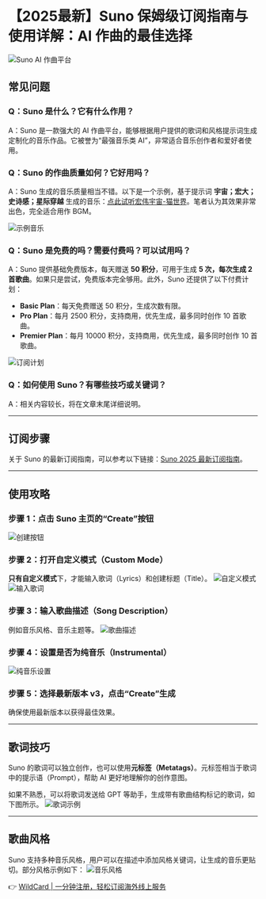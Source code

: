 # 【2025最新】Suno 保姆级订阅指南与使用详解：AI 作曲的最佳选择

![Suno AI 作曲平台](https://bbtdd.com/img/67437884891.webp)

## 常见问题

### Q：Suno 是什么？它有什么作用？
A：Suno 是一款强大的 AI 作曲平台，能够根据用户提供的歌词和风格提示词生成定制化的音乐作品。它被誉为“最强音乐类 AI”，非常适合音乐创作者和爱好者使用。

### Q：Suno 的作曲质量如何？它好用吗？
A：Suno 生成的音乐质量相当不错。以下是一个示例，基于提示词 **宇宙；宏大；史诗感；星际穿越** 生成的音乐：[点此试听宏伟宇宙-猫世界](https://suno.com/song/9c5c8179-7c39-45b8-abbe-b61cf045c4ce)。笔者认为其效果非常出色，完全适合用作 BGM。

![示例音乐](https://bbtdd.com/img/89813762.webp)

### Q：Suno 是免费的吗？需要付费吗？可以试用吗？
A：Suno 提供基础免费版本，每天赠送 **50 积分**，可用于生成 **5 次，每次生成 2 首歌曲**。如果只是尝试，免费版本完全够用。此外，Suno 还提供了以下付费计划：

- **Basic Plan**：每天免费赠送 50 积分，生成次数有限。
- **Pro Plan**：每月 2500 积分，支持商用，优先生成，最多同时创作 10 首歌曲。
- **Premier Plan**：每月 10000 积分，支持商用，优先生成，最多同时创作 10 首歌曲。

![订阅计划](https://bbtdd.com/img/863755380351.webp)

### Q：如何使用 Suno？有哪些技巧或关键词？
A：相关内容较长，将在文章末尾详细说明。

---

## 订阅步骤

关于 Suno 的最新订阅指南，可以参考以下链接：[Suno 2025 最新订阅指南](https://bbtdd.com/WildCard)。

---

## 使用攻略

### 步骤 1：点击 Suno 主页的“Create”按钮
![创建按钮](https://bbtdd.com/img/185347215.webp)

### 步骤 2：打开自定义模式（Custom Mode）
**只有自定义模式**下，才能输入歌词（Lyrics）和创建标题（Title）。
![自定义模式](https://bbtdd.com/img/773690691877325.webp)
![输入歌词](https://bbtdd.com/img/713855364.webp)

### 步骤 3：输入歌曲描述（Song Description）
例如音乐风格、音乐主题等。
![歌曲描述](https://bbtdd.com/img/5787310798703678.webp)

### 步骤 4：设置是否为纯音乐（Instrumental）
![纯音乐设置](https://bbtdd.com/img/6867248985059.webp)

### 步骤 5：选择最新版本 v3，点击“Create”生成
确保使用最新版本以获得最佳效果。

---

## 歌词技巧

Suno 的歌词可以独立创作，也可以使用**元标签（Metatags）**。元标签相当于歌词中的提示语（Prompt），帮助 AI 更好地理解你的创作意图。

如果不熟悉，可以将歌词发送给 GPT 等助手，生成带有歌曲结构标记的歌词，如下图所示。
![歌词示例](https://bbtdd.com/img/8676211353031.webp)

---

## 歌曲风格

Suno 支持多种音乐风格，用户可以在描述中添加风格关键词，让生成的音乐更贴切。部分风格示例如下：
![音乐风格](https://bbtdd.com/img/12186802991874.webp)

👉 [WildCard | 一分钟注册，轻松订阅海外线上服务](https://bbtdd.com/WildCard)